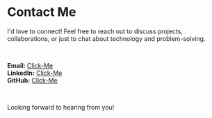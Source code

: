 # Contact Me

I'd love to connect! Feel free to reach out to discuss projects, collaborations, or just to chat about technology and problem-solving.

<br>

**Email:** [Click-Me](mailto:gauravkumarkarki07@gmail.com)\
**LinkedIn:** [Click-Me](https://www.linkedin.com/in/gaurav-kumar-karki-b65a9027a/)\
**GitHub:** [Click-Me](https://github.com/gauravkumarkarki07)

<br/>

Looking forward to hearing from you!
